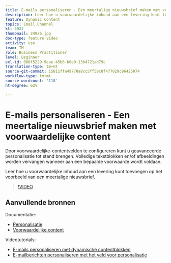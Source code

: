 ```yaml
---
title: E-mails personaliseren - Een meertalige nieuwsbrief maken met voorwaardelijke content
description: Leer hoe u voorwaardelijke inhoud aan een levering kunt toevoegen op het voorbeeld van een meertalige nieuwsbrief.
feature: Dynamic Content
topics: Email Channel
kt: 5922
thumbnail: 24926.jpg
doc-type: feature video
activity: use
team: TM
role: Business Practitioner
level: Beginner
exl-id: 080f5229-9eae-45b6-b0e0-13b4721ad79c
translation-type: tm+mt
source-git-commit: 15811ffa49770a8cc5ff59c8f477029c96425074
workflow-type: tm+mt
source-wordcount: '118'
ht-degree: 62%

---
```


# E-mails personaliseren - Een meertalige nieuwsbrief maken met voorwaardelijke content

Door voorwaardelijke-contentvelden te configureren kunt u geavanceerde personalisatie tot stand brengen. Volledige tekstblokken en/of afbeeldingen worden vervangen wanneer aan een bepaalde voorwaarde wordt voldaan.

Leer hoe u voorwaardelijke inhoud aan een levering kunt toevoegen op het voorbeeld van een meertalige nieuwsbrief.

>[!VIDEO](https://video.tv.adobe.com/v/24926?quality=12)

## Aanvullende bronnen

Documentatie:

* [Personalisatie](https://docs.adobe.com/content/help/nl-NL/campaign-classic/using/sending-messages/personalizing-deliveries/about-personalization.html)
* [Voorwaardelijke content](https://docs.adobe.com/content/help/en/campaign-classic/using/sending-messages/personalizing-deliveries/conditional-content.html)

Videotutorials:

* [E-mails personaliseren met dynamische contentblokken](/help/sending-messages/email-channel/personalization-with-dynamic-content-blocks.md)
* [E-mailberichten personaliseren met het veld voor personalisatie](/help/sending-messages/email-channel/personalizing-emails-using-personalization-fields.md)
